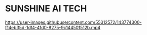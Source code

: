 # SUNSHINE AI TECH


https://user-images.githubusercontent.com/55312572/143774300-f14eb35d-1df4-41d0-8275-9c144501512b.mp4

